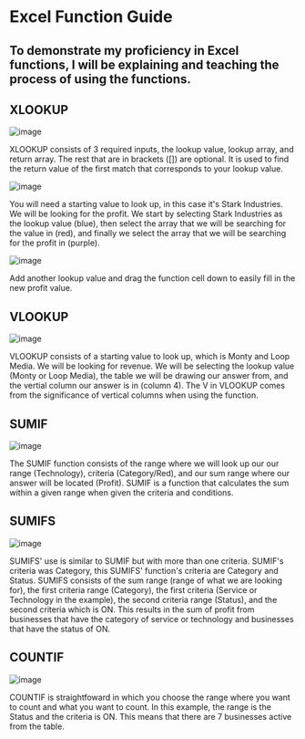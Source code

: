 <h1>Excel Function Guide</h1> 

<h2>To demonstrate my proficiency in Excel functions, I will be explaining and teaching the process of using the functions.</h2>

<h2>XLOOKUP</h2>

![image](https://github.com/javamesql/Excel-Function-Guide/assets/141413672/f23ee90f-f359-4632-b656-07e0c19c29a7)

XLOOKUP consists of 3 required inputs, the lookup value, lookup array, and return array. The rest that are in brackets ([]) are optional. It is used to find the return value of the first match that corresponds to your lookup value.

![image](https://github.com/javamesql/Excel-Function-Guide/assets/141413672/db42995f-6eb3-45ce-849a-f3d9e78d5ad9)

You will need a starting value to look up, in this case it's Stark Industries. We will be looking for the profit. We start by selecting Stark Industries as the lookup value (blue), then select the array that we will be searching for the value in (red), and finally we select the array that we will be searching for the profit in (purple).

![image](https://github.com/javamesql/Excel-Function-Guide/assets/141413672/5b473c81-8084-4d48-b51f-7459b9acdcb1)

Add another lookup value and drag the function cell down to easily fill in the new profit value.

<h2>VLOOKUP</h2>

![image](https://github.com/javamesql/Excel-Function-Guide/assets/141413672/afad2131-65c4-4af3-89f6-1e4d5f1eb8bf)

VLOOKUP consists of a starting value to look up, which is Monty and Loop Media. We will be looking for revenue. We will be selecting the lookup value (Monty or Loop Media), the table we will be drawing our answer from, and the vertial column our answer is in (column 4). The V in VLOOKUP comes from the significance of vertical columns when using the function. 

<h2>SUMIF</h2>

![image](https://github.com/javamesql/Excel-Function-Guide/assets/141413672/76876e07-c5bf-4516-ae32-aa014d7ec2ee)

The SUMIF function consists of the range where we will look up our our range (Technology), criteria (Category/Red), and our sum range where our answer will be located (Profit). SUMIF is a function that calculates the sum within a given range when given the criteria and conditions.

<h2>SUMIFS</h2>

![image](https://github.com/javamesql/Excel-Function-Guide/assets/141413672/2ead1a49-a33e-4c6c-a92e-6f76c681b9db)

SUMIFS' use is similar to SUMIF but with more than one criteria. SUMIF's criteria was Category, this SUMIFS' function's criteria are Category and Status. SUMIFS consists of the sum range (range of what we are looking for), the first criteria range (Category), the first criteria (Service or Technology in the example), the second criteria range (Status), and the second criteria which is ON. This results in the sum of profit from businesses that have the category of service or technology and businesses that have the status of ON.

<h2>COUNTIF</h2>

![image](https://github.com/javamesql/Excel-Function-Guide/assets/141413672/9eacac44-62d8-4df8-8ace-ee4f852f9b25)

COUNTIF is straightfoward in which you choose the range where you want to count and what you want to count. In this example, the range is the Status and the criteria is ON. This means that there are 7 businesses active from the table.

